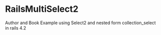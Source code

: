 # RailsMultiSelect2
Author and Book Example using Select2 and nested form collection_select in rails 4.2 
